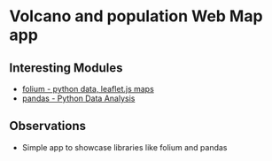 # Volcano and population Web Map app

## Interesting Modules
- [folium - python data, leaflet.js maps](https://python-visualization.github.io/folium/index.html)
- [pandas - Python Data Analysis](https://pandas.pydata.org)

## Observations
- Simple app to showcase libraries like folium and pandas

